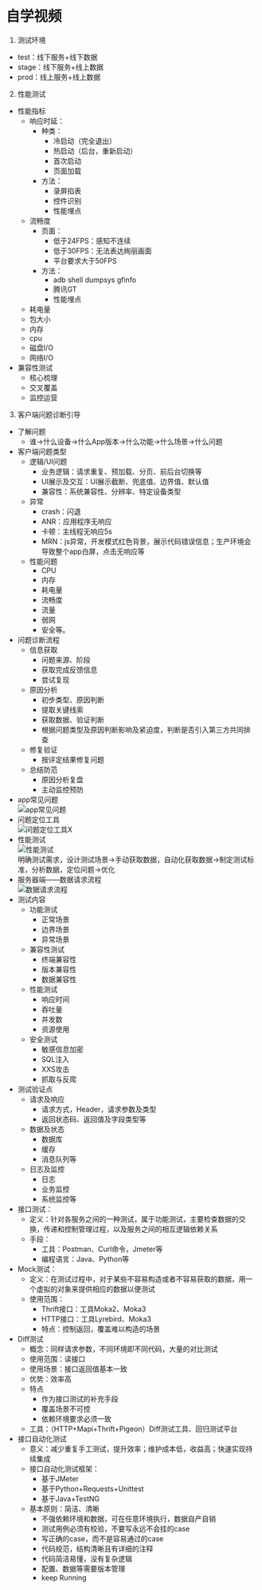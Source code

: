 # 自学视频
1. 测试环境  
- test：线下服务+线下数据
- stage：线下服务+线上数据
- prod：线上服务+线上数据
2. 性能测试  
- 性能指标
    - 响应时延：
        - 种类：
            - 冷启动（完全退出）
            - 热启动（后台，重新启动）
            - 首次启动
            - 页面加载
        - 方法：
            - 录屏掐表
            - 控件识别
            - 性能埋点
    - 流畅度
        - 页面：
            - 低于24FPS：感知不连续
            - 低于30FPS：无法表达绚丽画面
            - 平台要求大于50FPS
        - 方法：
            - adb shell dumpsys gfinfo
            - 腾讯GT
            - 性能埋点
    - 耗电量
    - 包大小
    - 内存
    - cpu
    - 磁盘I/O
    - 网络I/O
- 兼容性测试
    - 核心梳理
    - 交叉覆盖
    - 监控运营
3. 客户端问题诊断引导  
- 了解问题
    - 谁->什么设备->什么App版本->什么功能->什么场景->什么问题
- 客户端问题类型
    - 逻辑/UI问题
        - 业务逻辑：请求重复、预加载、分页、前后台切换等
        - UI展示及交互：UI展示截断、兜底值、边界值、默认值
        - 兼容性：系统兼容性、分辨率、特定设备类型
    - 异常
        - crash：闪退
        - ANR：应用程序无响应
        - 卡顿：主线程无响应5s
        - MRN：js异常，开发模式红色背景，展示代码错误信息；生产环境会导致整个app白屏，点击无响应等
    - 性能问题
        - CPU
        - 内存
        - 耗电量
        - 流畅度
        - 流量
        - 弱网
        - 安全等。
- 问题诊断流程
    - 信息获取
        - 问题来源、阶段
        - 获取完成反馈信息
        - 尝试复现
    - 原因分析
        - 初步类型、原因判断
        - 提取关键线索
        - 获取数据、验证判断
        - 根据问题类型及原因判断影响及紧迫度，判断是否引入第三方共同排查
    - 修复验证
        - 按评定结果修复问题
    - 总结防范
        - 原因分析复盘
        - 主动监控预防
- app常见问题  
![app常见问题](_v_images/20200721222038713_23828.png)
- 问题定位工具  
![问题定位工具](_v_images/20200721222737656_14758.png)X
- 性能测试  
![性能测试](_v_images/20200721223218338_19870.png)  
明确测试需求，设计测试场景->手动获取数据，自动化获取数据->制定测试标准，分析数据，定位问题->优化  
- 服务器端——数据请求流程  
![数据请求流程](_v_images/20200721224736119_1566.png)
- 测试内容
    - 功能测试
        - 正常场景
        - 边界场景
        - 异常场景
    - 兼容性测试
        - 终端兼容性
        - 版本兼容性
        - 数据兼容性
    - 性能测试
        - 响应时间
        - 吞吐量
        - 并发数
        - 资源使用
    - 安全测试
        - 敏感信息加密
        - SQL注入
        - XXS攻击
        - 抓取与反爬
- 测试验证点
    - 请求及响应
        - 请求方式，Header，请求参数及类型
        - 返回状态码、返回值及字段类型等
    - 数据及状态
        - 数据库
        - 缓存
        - 消息队列等
    - 日志及监控
        - 日志
        - 业务监控
        - 系统监控等
- 接口测试：
    - 定义：针对各服务之间的一种测试，属于功能测试，主要检查数据的交换，传递和控制管理过程，以及服务之间的相互逻辑依赖关系
    - 手段：
        - 工具：Postman、Curl命令，Jmeter等
        - 编程语言：Java、Python等
- Mock测试：
    - 定义：在测试过程中，对于某些不容易构造或者不容易获取的数据，用一个虚拟的对象来提供相应的数据以便测试
    - 使用范围：
        - Thrift接口：工具Moka2、Moka3
        - HTTP接口：工具Lyrebird、Moka3
        - 特点：控制返回，覆盖难以构造的场景
- Diff测试
    - 概念：同样请求参数，不同环境即不同代码，大量的对比测试
    - 使用范围：读接口
    - 使用场景：接口返回值基本一致
    - 优势：效率高
    - 特点
        - 作为接口测试的补充手段
        - 覆盖场景不可控
        - 依赖环境要求必须一致
    - 工具：（HTTP+Mapi+Thrift+Pigeon）Diff测试工具、回归测试平台
- 接口自动化测试
    - 意义：减少重复手工测试，提升效率；维护成本低，收益高；快速实现持续集成
    - 接口自动化测试框架：
        - 基于JMeter
        - 基于Python+Requests+Unittest
        - 基于Java+TestNG
    - 基本原则：简洁、清晰
        - 不强依赖环境和数据，可在任意环境执行，数据自产自销
        - 测试用例必须有校验，不要写永远不会挂的case
        - 写正确的case，而不是容易通过的case
        - 代码规范，结构清晰且有详细的注释
        - 代码简洁易懂，没有复杂逻辑
        - 配置、数据等需要版本管理
        - keep Running